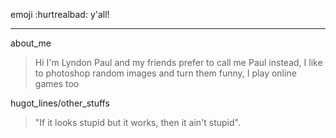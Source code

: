 emoji :hurtrealbad: y'all!
***
about_me
>  Hi I'm Lyndon Paul and my friends prefer to call me Paul instead, I like to photoshop random images and turn them funny, I play online games too

hugot_lines/other_stuffs
> "If it looks stupid but it works, then it ain't stupid".
